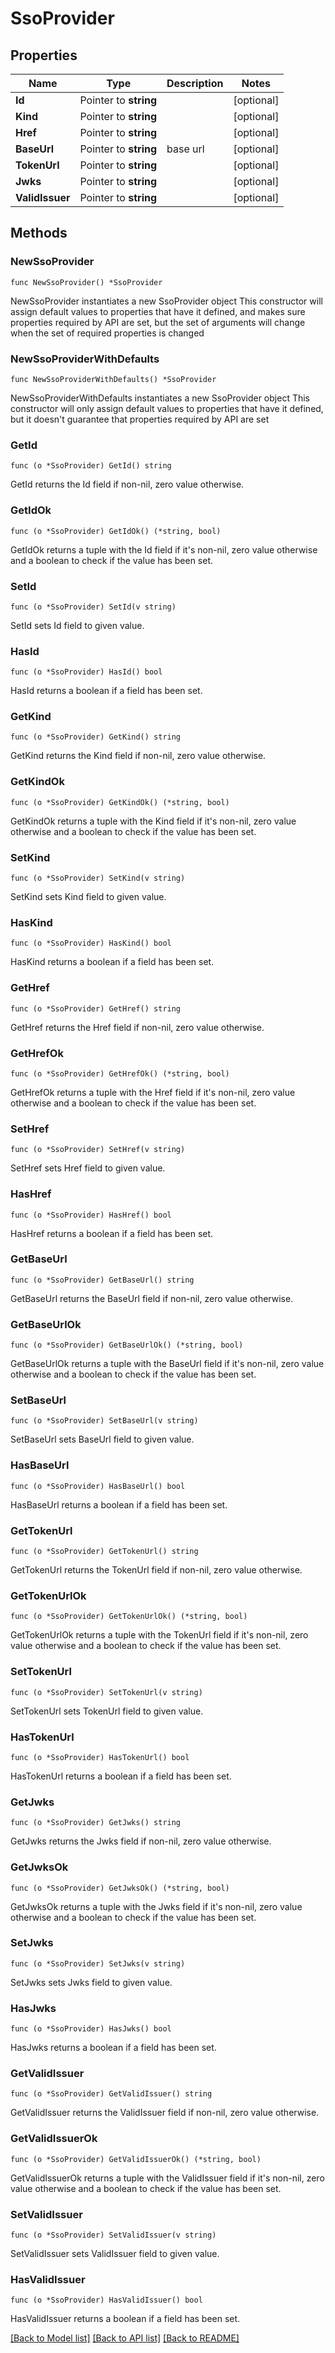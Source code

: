 # SsoProvider

## Properties

Name | Type | Description | Notes
------------ | ------------- | ------------- | -------------
**Id** | Pointer to **string** |  | [optional] 
**Kind** | Pointer to **string** |  | [optional] 
**Href** | Pointer to **string** |  | [optional] 
**BaseUrl** | Pointer to **string** | base url | [optional] 
**TokenUrl** | Pointer to **string** |  | [optional] 
**Jwks** | Pointer to **string** |  | [optional] 
**ValidIssuer** | Pointer to **string** |  | [optional] 


## Methods

### NewSsoProvider

`func NewSsoProvider() *SsoProvider`

NewSsoProvider instantiates a new SsoProvider object
This constructor will assign default values to properties that have it defined,
and makes sure properties required by API are set, but the set of arguments
will change when the set of required properties is changed

### NewSsoProviderWithDefaults

`func NewSsoProviderWithDefaults() *SsoProvider`

NewSsoProviderWithDefaults instantiates a new SsoProvider object
This constructor will only assign default values to properties that have it defined,
but it doesn't guarantee that properties required by API are set


### GetId

`func (o *SsoProvider) GetId() string`

GetId returns the Id field if non-nil, zero value otherwise.

### GetIdOk

`func (o *SsoProvider) GetIdOk() (*string, bool)`

GetIdOk returns a tuple with the Id field if it's non-nil, zero value otherwise
and a boolean to check if the value has been set.

### SetId

`func (o *SsoProvider) SetId(v string)`

SetId sets Id field to given value.

### HasId

`func (o *SsoProvider) HasId() bool`

HasId returns a boolean if a field has been set.


### GetKind

`func (o *SsoProvider) GetKind() string`

GetKind returns the Kind field if non-nil, zero value otherwise.

### GetKindOk

`func (o *SsoProvider) GetKindOk() (*string, bool)`

GetKindOk returns a tuple with the Kind field if it's non-nil, zero value otherwise
and a boolean to check if the value has been set.

### SetKind

`func (o *SsoProvider) SetKind(v string)`

SetKind sets Kind field to given value.

### HasKind

`func (o *SsoProvider) HasKind() bool`

HasKind returns a boolean if a field has been set.


### GetHref

`func (o *SsoProvider) GetHref() string`

GetHref returns the Href field if non-nil, zero value otherwise.

### GetHrefOk

`func (o *SsoProvider) GetHrefOk() (*string, bool)`

GetHrefOk returns a tuple with the Href field if it's non-nil, zero value otherwise
and a boolean to check if the value has been set.

### SetHref

`func (o *SsoProvider) SetHref(v string)`

SetHref sets Href field to given value.

### HasHref

`func (o *SsoProvider) HasHref() bool`

HasHref returns a boolean if a field has been set.


### GetBaseUrl

`func (o *SsoProvider) GetBaseUrl() string`

GetBaseUrl returns the BaseUrl field if non-nil, zero value otherwise.

### GetBaseUrlOk

`func (o *SsoProvider) GetBaseUrlOk() (*string, bool)`

GetBaseUrlOk returns a tuple with the BaseUrl field if it's non-nil, zero value otherwise
and a boolean to check if the value has been set.

### SetBaseUrl

`func (o *SsoProvider) SetBaseUrl(v string)`

SetBaseUrl sets BaseUrl field to given value.

### HasBaseUrl

`func (o *SsoProvider) HasBaseUrl() bool`

HasBaseUrl returns a boolean if a field has been set.


### GetTokenUrl

`func (o *SsoProvider) GetTokenUrl() string`

GetTokenUrl returns the TokenUrl field if non-nil, zero value otherwise.

### GetTokenUrlOk

`func (o *SsoProvider) GetTokenUrlOk() (*string, bool)`

GetTokenUrlOk returns a tuple with the TokenUrl field if it's non-nil, zero value otherwise
and a boolean to check if the value has been set.

### SetTokenUrl

`func (o *SsoProvider) SetTokenUrl(v string)`

SetTokenUrl sets TokenUrl field to given value.

### HasTokenUrl

`func (o *SsoProvider) HasTokenUrl() bool`

HasTokenUrl returns a boolean if a field has been set.


### GetJwks

`func (o *SsoProvider) GetJwks() string`

GetJwks returns the Jwks field if non-nil, zero value otherwise.

### GetJwksOk

`func (o *SsoProvider) GetJwksOk() (*string, bool)`

GetJwksOk returns a tuple with the Jwks field if it's non-nil, zero value otherwise
and a boolean to check if the value has been set.

### SetJwks

`func (o *SsoProvider) SetJwks(v string)`

SetJwks sets Jwks field to given value.

### HasJwks

`func (o *SsoProvider) HasJwks() bool`

HasJwks returns a boolean if a field has been set.


### GetValidIssuer

`func (o *SsoProvider) GetValidIssuer() string`

GetValidIssuer returns the ValidIssuer field if non-nil, zero value otherwise.

### GetValidIssuerOk

`func (o *SsoProvider) GetValidIssuerOk() (*string, bool)`

GetValidIssuerOk returns a tuple with the ValidIssuer field if it's non-nil, zero value otherwise
and a boolean to check if the value has been set.

### SetValidIssuer

`func (o *SsoProvider) SetValidIssuer(v string)`

SetValidIssuer sets ValidIssuer field to given value.

### HasValidIssuer

`func (o *SsoProvider) HasValidIssuer() bool`

HasValidIssuer returns a boolean if a field has been set.



[[Back to Model list]](../README.md#documentation-for-models) [[Back to API list]](../README.md#documentation-for-api-endpoints) [[Back to README]](../README.md)

